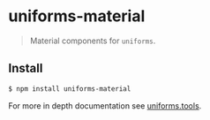 # uniforms-material

> Material components for `uniforms`.

## Install

```sh
$ npm install uniforms-material
```

For more in depth documentation see [uniforms.tools](https://uniforms.tools).
